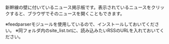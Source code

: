 新幹線の壁に付いているニュース掲示板です。表示されているニュースをクリックすると、ブラウザでそのニュースを開くこともできます。

※feedparserモジュールを使用しているので、インストールしておいてください。
※同フォルダ内のsite_list.txtに、読み込みたいRSSのURLを入れておいてください。

